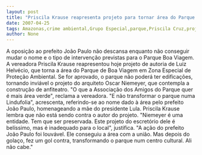 ```yaml
---
layout: post
title: "Priscila Krause reapresenta projeto para tornar área do Parque de BV em Zona Especial de Proteção Ambiental"
date: 2007-04-25
tags: Amazonas,crime ambiental,Grupo Especial,parque,Priscila Cruz,projeto,proteção
author: None
---
```

A oposição ao prefeito João Paulo não descansa enquanto não conseguir mudar o nome e o tipo de intervenção previstas para o Parque Boa Viagem.
A vereadora Priscila Krause reapresentou hoje projeto de autoria de Luiz Helvécio, que torna a área do Parque de Boa Viagem em Zona Especial de Proteção Ambiental. Se for aprovado, o parque não poderá ter edificações, tornando inviável o projeto do arquiteto Oscar Niemeyer, que contempla a construção de anfiteatro.
\"O que a Associação dos Amigos do Parque quer é mais área verde\", reclama a vereadora. \"E não transformar o parque numa Lindufolia\", acrescenta, referindo-se ao nome dado à área pelo prefeito João Paulo, homenageando a mãe do presidente Lula. 
Priscila Krause lembra que não está sendo contra o autor do projeto. 
\"Niemeyer é uma entidade. Tem que ser preservada. Este projeto do escretório dele é belíssimo, mas é inadequado para o local\", justifica. 
\"A ação do prefeito João Paulo foi louvável. Ele conseguiu a área com a união. Mas depois do golaço, fez um gol contra, transformando o parque num centro cultural. Ali não cabe.\" 